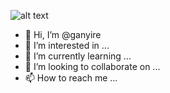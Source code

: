 ![alt text](https://1drv.ms/u/s!Avbd8GLWp7ZziFUaXq6jWjQZNF0V)

- 👋 Hi, I’m @ganyire
- 👀 I’m interested in ...
- 🌱 I’m currently learning ...
- 💞️ I’m looking to collaborate on ...
- 📫 How to reach me ...

<!---
ganyire/ganyire is a ✨ special ✨ repository because its `README.md` (this file) appears on your GitHub profile.
You can click the Preview link to take a look at your changes.
--->

